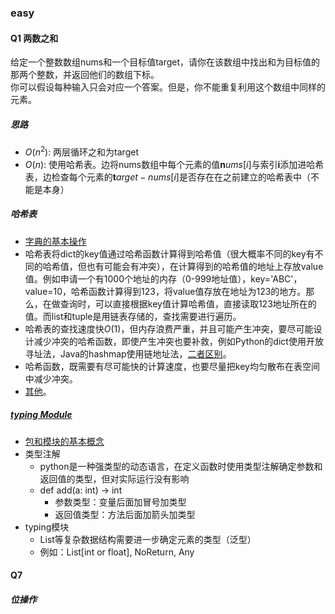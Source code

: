### easy

#### Q1 两数之和
给定一个整数数组nums和一个目标值target，请你在该数组中找出和为目标值的那两个整数，并返回他们的数组下标。  
你可以假设每种输入只会对应一个答案。但是，你不能重复利用这个数组中同样的元素。

##### 思路
- $O(n^2)$: 两层循环之和为target
- $O(n)$: 使用哈希表。边将nums数组中每个元素的值$\mathbf nums[i]$与索引$\mathbf i$添加进哈希表，边检查每个元素的$\mathbf target-nums[i]$是否存在在之前建立的哈希表中（不能是本身）

##### 哈希表
- [字典的基本操作](https://www.liaoxuefeng.com/wiki/1016959663602400/1017104324028448)
- 哈希表将dict的key值通过哈希函数计算得到哈希值（很大概率不同的key有不同的哈希值，但也有可能会有冲突），在计算得到的哈希值的地址上存放value值。例如申请一个有1000个地址的内存（0-999地址值），key='ABC'，value=10，哈希函数计算得到123，将value值存放在地址为123的地方。那么，在做查询时，可以直接根据key值计算哈希值，直接读取123地址所在的值。而list和tuple是用链表存储的，查找需要进行遍历。
- 哈希表的查找速度快$O(1)$，但内存浪费严重，并且可能产生冲突，要尽可能设计减少冲突的哈希函数，即使产生冲突也要补救，例如Python的dict使用开放寻址法，Java的hashmap使用链地址法，[二者区别](https://zhuanlan.zhihu.com/p/33496977)。
- 哈希函数，既需要有尽可能快的计算速度，也要尽量把key均匀散布在表空间中减少冲突。
- [其他](https://www.zhihu.com/question/330112288/answer/744362539)。

##### [typing Module](https://www.jb51.net/article/166907.htm)
- [包和模块的基本概念](https://www.liaoxuefeng.com/wiki/1016959663602400/1017454145014176)
- 类型注解
    + python是一种强类型的动态语言，在定义函数时使用类型注解确定参数和返回值的类型，但对实际运行没有影响
    + def add(a: int) -> int
        * 参数类型：变量后面加冒号加类型
        * 返回值类型：方法后面加箭头加类型
- typing模块
    + List等复杂数据结构需要进一步确定元素的类型（泛型）
    + 例如：List[int or float], NoReturn, Any





#### Q7
##### 位操作

